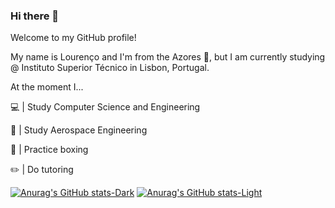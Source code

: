 ### Hi there 👋

Welcome to my GitHub profile!

My name is Lourenço and I'm from the Azores :evergreen_tree:, but I am currently studying @ Instituto Superior Técnico in Lisbon, Portugal.

At the moment I...

:computer: | Study Computer Science and Engineering

:rocket: |  Study Aerospace Engineering

:facepunch: |  Practice boxing

:pencil2: |  Do tutoring

[![Anurag's GitHub stats-Dark](https://github-readme-stats.vercel.app/api?username=lourencop01&show_icons=true&theme=dark#gh-dark-mode-only)](https://github.com/anuraghazra/github-readme-stats#gh-dark-mode-only)
[![Anurag's GitHub stats-Light](https://github-readme-stats.vercel.app/api?username=lourencop01&show_icons=true&theme=default#gh-light-mode-only)](https://github.com/anuraghazra/github-readme-stats#gh-light-mode-only)

